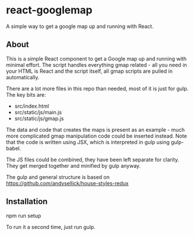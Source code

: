 # react-googlemap

A simple way to get a google map up and running with React.

## About

This is a simple React component to get a Google map up and running with minimal effort. The script handles everything gmap related - all you need in your HTML is React and the script itself, all gmap scripts are pulled in automatically.

There are a lot more files in this repo than needed, most of it is just for gulp. The key bits are:

- src/index.html
- src/static/js/main.js
- src/static/js/gmap.js

The data and code that creates the maps is present as an example - much more complicated gmap manipulation code could be inserted instead. Note that the code is written using JSX, which is interpreted in gulp using gulp-babel.

The JS files could be combined, they have been left separate for clarity. They get merged together and minified by gulp anyway.

The gulp and general structure is based on https://github.com/andysellick/house-styles-redux

## Installation

npm run setup

To run it a second time, just run gulp.
